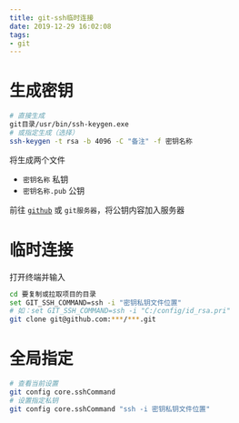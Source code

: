 ```yaml
---
title: git-ssh临时连接
date: 2019-12-29 16:02:08
tags:
- git
---
```


# 生成密钥

```sh
# 直接生成
git目录/usr/bin/ssh-keygen.exe 
# 或指定生成（选择）
ssh-keygen -t rsa -b 4096 -C "备注" -f 密钥名称
```

将生成两个文件

- `密钥名称` 私钥
- `密钥名称.pub` 公钥

前往 [`github`](https://github.com/settings/keys) 或 `git服务器`，将公钥内容加入服务器

<!-- more -->

# 临时连接

打开终端并输入

```sh
cd 要复制或拉取项目的目录
set GIT_SSH_COMMAND=ssh -i "密钥私钥文件位置"
# 如：set GIT_SSH_COMMAND=ssh -i "C:/config/id_rsa.pri"
git clone git@github.com:***/***.git
```

# 全局指定

```sh
# 查看当前设置
git config core.sshCommand
# 设置指定私钥
git config core.sshCommand "ssh -i 密钥私钥文件位置"
```
